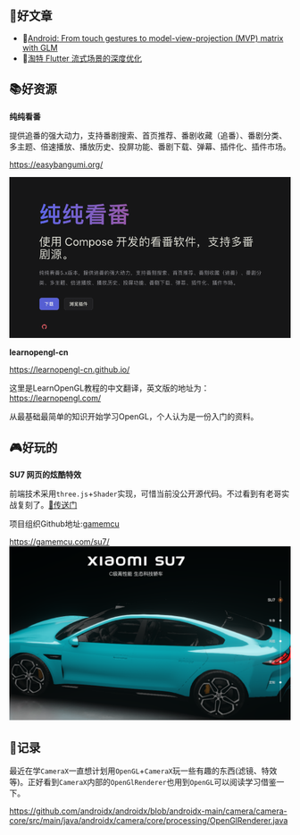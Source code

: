 ## 📖好文章
* 📄[Android: From touch gestures to model-view-projection (MVP) matrix with GLM](http://www.anandmuralidhar.com/blog/android/mvp-glm-touch/#touch-gesture)
* 📄[淘特 Flutter 流式场景的深度优化](https://mp.weixin.qq.com/s?__biz=Mzg4MjE5OTI4Mw==&mid=2247494804&idx=1&sn=dfc277b0b1eb9f101b01ba3a44bf7596&source=41#wechat_redirect)

## 📚好资源

**纯纯看番**

提供追番的强大动力，支持番剧搜索、首页推荐、番剧收藏（追番）、番剧分类、多主题、倍速播放、播放历史、投屏功能、番剧下载、弹幕、插件化、插件市场。

https://easybangumi.org/

 ![20240515165710.png](imgs/20240515165710.png)

**learnopengl-cn**

https://learnopengl-cn.github.io/

这里是LearnOpenGL教程的中文翻译，英文版的地址为：https://learnopengl.com/

从最基础最简单的知识开始学习OpenGL，个人认为是一份入门的资料。


## 🎮好玩的

**SU7 网页的炫酷特效**

前端技术采用`three.js`+`Shader`实现，可惜当前没公开源代码。不过看到有老哥实战复刻了。[🚪传送门](https://juejin.cn/post/7352762271003017252)

项目组织Github地址:[gamemcu](https://github.com/gamemcu)

https://gamemcu.com/su7/
 ![20240515164354.png](imgs/20240515164354.png)

 ## 📝记录

最近在学`CameraX`一直想计划用`OpenGL`+`CameraX`玩一些有趣的东西(滤镜、特效等)。正好看到`CameraX`内部的`OpenGlRenderer`也用到`OpenGL`可以阅读学习借鉴一下。

 https://github.com/androidx/androidx/blob/androidx-main/camera/camera-core/src/main/java/androidx/camera/core/processing/OpenGlRenderer.java

